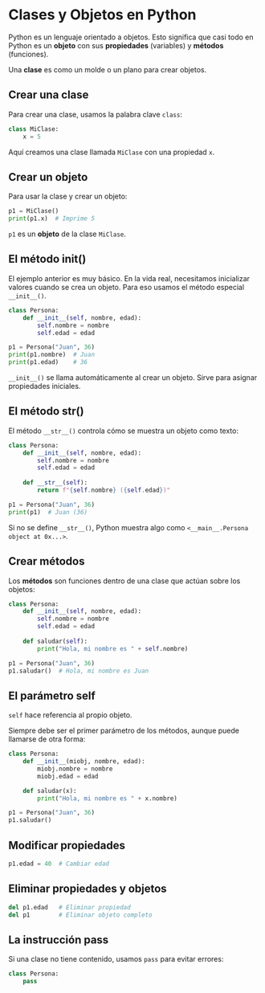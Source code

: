 # Clases y Objetos en Python

Python es un lenguaje orientado a objetos. Esto significa que casi todo en Python es un **objeto** con sus **propiedades** (variables) y **métodos** (funciones).

Una **clase** es como un molde o un plano para crear objetos.

## Crear una clase

Para crear una clase, usamos la palabra clave `class`:

```python
class MiClase:
    x = 5
```

Aquí creamos una clase llamada `MiClase` con una propiedad `x`.

## Crear un objeto

Para usar la clase y crear un objeto:

```python
p1 = MiClase()
print(p1.x)  # Imprime 5
```

`p1` es un **objeto** de la clase `MiClase`.

## El método __init__()

El ejemplo anterior es muy básico. En la vida real, necesitamos inicializar valores cuando se crea un objeto. Para eso usamos el método especial `__init__()`.

```python
class Persona:
    def __init__(self, nombre, edad):
        self.nombre = nombre
        self.edad = edad

p1 = Persona("Juan", 36)
print(p1.nombre)  # Juan
print(p1.edad)    # 36
```

`__init__()` se llama automáticamente al crear un objeto. Sirve para asignar propiedades iniciales.

## El método __str__()

El método `__str__()` controla cómo se muestra un objeto como texto:

```python
class Persona:
    def __init__(self, nombre, edad):
        self.nombre = nombre
        self.edad = edad
    
    def __str__(self):
        return f"{self.nombre} ({self.edad})"

p1 = Persona("Juan", 36)
print(p1)  # Juan (36)
```

Si no se define `__str__()`, Python muestra algo como `<__main__.Persona object at 0x...>`.

## Crear métodos

Los **métodos** son funciones dentro de una clase que actúan sobre los objetos:

```python
class Persona:
    def __init__(self, nombre, edad):
        self.nombre = nombre
        self.edad = edad
    
    def saludar(self):
        print("Hola, mi nombre es " + self.nombre)

p1 = Persona("Juan", 36)
p1.saludar()  # Hola, mi nombre es Juan
```

## El parámetro self

`self` hace referencia al propio objeto.

Siempre debe ser el primer parámetro de los métodos, aunque puede llamarse de otra forma:

```python
class Persona:
    def __init__(miobj, nombre, edad):
        miobj.nombre = nombre
        miobj.edad = edad

    def saludar(x):
        print("Hola, mi nombre es " + x.nombre)

p1 = Persona("Juan", 36)
p1.saludar()
```

## Modificar propiedades

```python
p1.edad = 40  # Cambiar edad
```

## Eliminar propiedades y objetos

```python
del p1.edad   # Eliminar propiedad
del p1        # Eliminar objeto completo
```

## La instrucción pass

Si una clase no tiene contenido, usamos `pass` para evitar errores:

```python
class Persona:
    pass
```